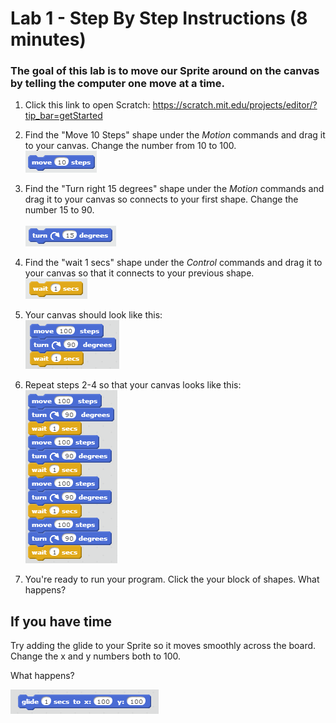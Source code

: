 # Lab 1 - Step By Step Instructions (8 minutes)

### The goal of this lab is to move our Sprite around on the canvas by telling the computer one move at a time.

1.  Click this link to open Scratch: <a href="https://scratch.mit.edu/projects/editor/?tip_bar=getStarted" target="_blank">https://scratch.mit.edu/projects/editor/?tip_bar=getStarted</a>

2. Find the "Move 10 Steps" shape under the *Motion* commands and drag it to your canvas.  Change the number from 10 to 100.  <br/>
![](https://raw.githubusercontent.com/rongriffin/ScratchLab/master/lab01/Lab1Step2.PNG)

3. Find the "Turn right 15 degrees" shape under the *Motion* commands and drag it to your canvas so connects to your first shape.  Change the number 15 to 90. <br/>  
![](https://raw.githubusercontent.com/rongriffin/ScratchLab/master/lab01/Lab1Step3.png)


4. Find the "wait 1 secs" shape under the *Control* commands and drag it to your canvas so that it connects to your previous shape.<br/>
![](https://raw.githubusercontent.com/rongriffin/ScratchLab/master/lab01/Lab1Step4.png)

5. Your canvas should look like this: <br/>
![](https://raw.githubusercontent.com/rongriffin/ScratchLab/master/lab01/Lab1Step5.png)

6. Repeat steps 2-4 so that your canvas looks like this: <br/> 
![](https://raw.githubusercontent.com/rongriffin/ScratchLab/master/lab01/Lab1Step6.png)

7. You're ready to run your program.  Click the your block of shapes.  What happens? 

## If you have time

Try adding the glide to your Sprite so it moves smoothly across the board.  Change the x and y numbers both to 100.  

What happens?

![](https://raw.githubusercontent.com/rongriffin/ScratchLab/master/lab01/Lab1Extra.png)